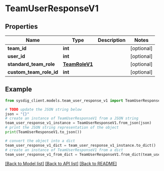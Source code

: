 # TeamUserResponseV1


## Properties

Name | Type | Description | Notes
------------ | ------------- | ------------- | -------------
**team_id** | **int** |   | [optional] 
**user_id** | **int** |   | [optional] 
**standard_team_role** | [**TeamRoleV1**](TeamRoleV1.md) |  | [optional] 
**custom_team_role_id** | **int** |   | [optional] 

## Example

```python
from sysdig_client.models.team_user_response_v1 import TeamUserResponseV1

# TODO update the JSON string below
json = "{}"
# create an instance of TeamUserResponseV1 from a JSON string
team_user_response_v1_instance = TeamUserResponseV1.from_json(json)
# print the JSON string representation of the object
print(TeamUserResponseV1.to_json())

# convert the object into a dict
team_user_response_v1_dict = team_user_response_v1_instance.to_dict()
# create an instance of TeamUserResponseV1 from a dict
team_user_response_v1_from_dict = TeamUserResponseV1.from_dict(team_user_response_v1_dict)
```
[[Back to Model list]](../README.md#documentation-for-models) [[Back to API list]](../README.md#documentation-for-api-endpoints) [[Back to README]](../README.md)


